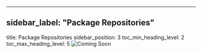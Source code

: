 
---

## sidebar_label: "Package Repositories"
title: Package Repositories
sidebar_position: 3
toc_min_heading_level: 2
toc_max_heading_level: 5
![Coming Soon](../../img/help/coming-soon.jpg "")





<!--- Eraser file: https://app.eraser.io/workspace/Hcl2gBwwzNOGH7f6f6K8 --->